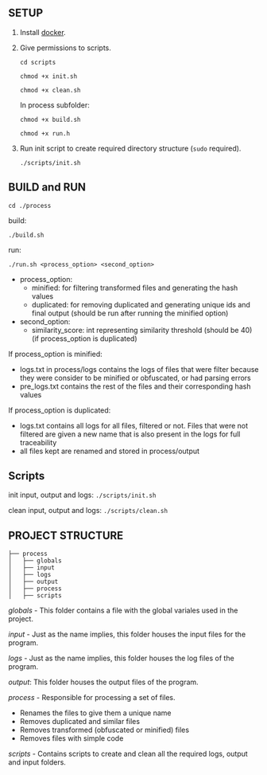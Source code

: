 ## SETUP


1. Install [docker](https://docs.docker.com/get-docker/).


3. Give permissions to scripts.

    `cd scripts`

    `chmod +x init.sh`

    `chmod +x clean.sh`

    In process subfolder:

    `chmod +x build.sh`

    `chmod +x run.h`

4. Run init script to create required directory structure (`sudo` required).

    `./scripts/init.sh`
  

## BUILD and RUN

`cd ./process`

build: 

`./build.sh`

run: 

`./run.sh <process_option> <second_option>`

* process_option:
    * minified: for filtering transformed files and generating the hash values
    * duplicated: for removing duplicated and generating unique ids and final output (should be run after running the minified option)
* second_option:
    * similarity_score: int representing similarity threshold (should be 40) (if process_option is duplicated)


If process_option is minified:
* logs.txt in process/logs contains the logs of files that were filter because they were consider to be minified or obfuscated, or had parsing errors
* pre_logs.txt contains the rest of the files and their corresponding hash values

If process_option is duplicated:
* logs.txt contains all logs for all files, filtered or not. Files that were not filtered are given a new name that is also present in the logs for full traceability
* all files kept are renamed and stored in process/output


## Scripts

init input, output and logs: `./scripts/init.sh`

clean input, output and logs: `./scripts/clean.sh`



## PROJECT STRUCTURE

```src
├── process
│   ├── globals
│   ├── input
│   ├── logs
│   ├── output
│   ├── process
│   ├── scripts
```

_globals_ - This folder contains a file with the global variales used in the project.

_input_ - Just as the name implies, this folder houses the input files for the program.

_logs_ - Just as the name implies, this folder houses the log files of the program.

_output_: This folder houses the output files of the program.

_process_ - Responsible for processing a set of files.
* Renames the files to give them a unique name
* Removes duplicated and similar files
* Removes transformed (obfuscated or minified) files
* Removes files with simple code

_scripts_ - Contains scripts to create and clean all the required logs, output and input folders.

